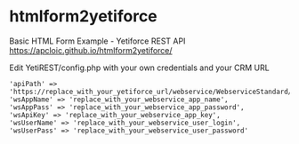 # htmlform2yetiforce
Basic HTML Form Example - Yetiforce REST API
https://apcloic.github.io/htmlform2yetiforce/

Edit YetiREST/config.php with your own credentials and your CRM URL

	'apiPath' => 'https://replace_with_your_yetiforce_url/webservice/WebserviceStandard/',
	'wsAppName' => 'replace_with_your_webservice_app_name',
	'wsAppPass' => 'replace_with_your_webservice_app_password',
	'wsApiKey' => 'replace_with_your_webservice_app_key',
	'wsUserName' => 'replace_with_your_webservice_user_login',
	'wsUserPass' => 'replace_with_your_webservice_user_password'
